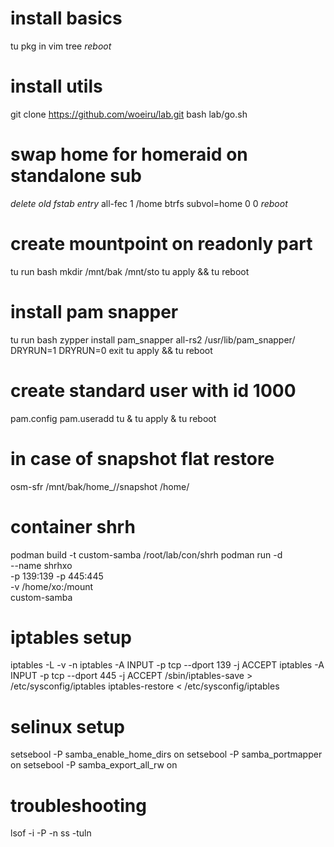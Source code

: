 # install basics
tu pkg in vim tree
*reboot*
# install utils
git clone https://github.com/woeiru/lab.git
bash lab/go.sh
# swap home for homeraid on standalone sub
*delete old fstab entry*
all-fec 1 /home btrfs subvol=home 0 0
*reboot*
# create mountpoint on readonly part
tu run bash
    mkdir /mnt/bak /mnt/sto
tu apply && tu reboot
# install pam snapper
tu run bash
    zypper install pam_snapper
    all-rs2 /usr/lib/pam_snapper/ DRYRUN=1 DRYRUN=0
    exit
tu apply && tu reboot
# create standard user with id 1000
pam.config
pam.useradd <username> <usergroup>
tu & tu apply & tu reboot
# in case of snapshot flat restore
osm-sfr /mnt/bak/home_<username>/<sNr>/snapshot /home/<username>
# container shrh
podman build -t custom-samba /root/lab/con/shrh
podman run -d \
    --name shrhxo \
    -p 139:139 -p 445:445 \
    -v /home/xo:/mount \
    custom-samba
# iptables setup
iptables -L -v -n
iptables -A INPUT -p tcp --dport 139 -j ACCEPT
iptables -A INPUT -p tcp --dport 445 -j ACCEPT
/sbin/iptables-save > /etc/sysconfig/iptables
iptables-restore < /etc/sysconfig/iptables
# selinux setup
setsebool -P samba_enable_home_dirs on
setsebool -P samba_portmapper on
setsebool -P samba_export_all_rw on
# troubleshooting 
lsof -i -P -n
ss -tuln
